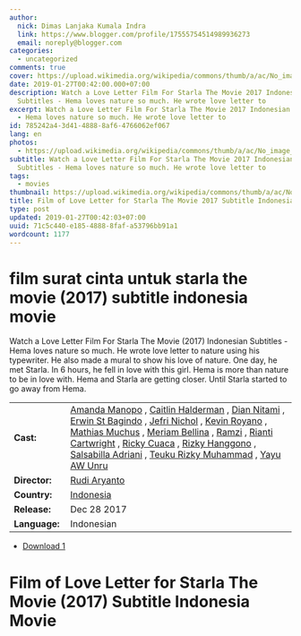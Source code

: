 ```yaml
---
author:
  nick: Dimas Lanjaka Kumala Indra
  link: https://www.blogger.com/profile/17555754514989936273
  email: noreply@blogger.com
categories:
  - uncategorized
comments: true
cover: https://upload.wikimedia.org/wikipedia/commons/thumb/a/ac/No_image_available.svg/2048px-No_image_available.svg.png
date: 2019-01-27T00:42:00.000+07:00
description: Watch a Love Letter Film For Starla The Movie 2017 Indonesian
  Subtitles - Hema loves nature so much. He wrote love letter to
excerpt: Watch a Love Letter Film For Starla The Movie 2017 Indonesian Subtitles
  - Hema loves nature so much. He wrote love letter to
id: 785242a4-3d41-4888-8af6-4766062ef067
lang: en
photos:
  - https://upload.wikimedia.org/wikipedia/commons/thumb/a/ac/No_image_available.svg/2048px-No_image_available.svg.png
subtitle: Watch a Love Letter Film For Starla The Movie 2017 Indonesian
  Subtitles - Hema loves nature so much. He wrote love letter to
tags:
  - movies
thumbnail: https://upload.wikimedia.org/wikipedia/commons/thumb/a/ac/No_image_available.svg/2048px-No_image_available.svg.png
title: Film of Love Letter for Starla The Movie 2017 Subtitle Indonesia Movie
type: post
updated: 2019-01-27T00:42:03+07:00
uuid: 71c5c440-e185-4888-8faf-a53796bb91a1
wordcount: 1177
---
```


<h1 for="title" class="notranslate">film surat cinta untuk starla the movie (2017) subtitle indonesia  movie</h1>  <div>  <div class="entry-content entry-content-single" itemprop="description">  <p> <span class="notranslate"> Watch a Love Letter Film For Starla The Movie (2017) Indonesian Subtitles - Hema loves nature so much.</span> <span class="notranslate"> He wrote love letter to nature using his typewriter.</span> <span class="notranslate"> He also made a mural to show his love of nature.</span> <span class="notranslate"> One day, he met Starla.</span> <span class="notranslate"> In 6 hours, he fell in love with this girl.</span> <span class="notranslate"> Hema is more than nature to be in love with.</span> <span class="notranslate"> Hema and Starla are getting closer.</span> <span class="notranslate"> Until Starla started to go away from Hema.</span> </p>  <table>  <tbody><tr>  <td width="20%"> <span class="notranslate"> <strong>Cast:</strong></span> </td>  <td> <span class="notranslate"> <span><span><a href="http://webmanajemen.com/search/?q=cast%20amanda%20manopo" rel="tag">Amanda Manopo</a></span></span> , <span><span><a href="http://webmanajemen.com/search/?q=cast%20caitlin%20halderman" rel="tag">Caitlin Halderman</a></span></span> , <span><span><a href="http://webmanajemen.com/search/?q=cast%20dian%20nitami" rel="tag">Dian Nitami</a></span></span> , <span><span><a href="http://webmanajemen.com/search/?q=cast%20erwin%20st%20bagindo" rel="tag">Erwin St Bagindo</a></span></span> , <span><span><a href="http://webmanajemen.com/search/?q=cast%20jefri%20nichol" rel="tag">Jefri Nichol</a></span></span> , <span><span><a href="http://webmanajemen.com/search/?q=cast%20kevin%20royano" rel="tag">Kevin Royano</a></span></span> , <span><span><a href="http://webmanajemen.com/search/?q=cast%20mathias%20muchus" rel="tag">Mathias Muchus</a></span></span> , <span><span><a href="http://webmanajemen.com/search/?q=cast%20meriam%20bellina" rel="tag">Meriam Bellina</a></span></span> , <span><span><a href="http://webmanajemen.com/search/?q=cast%20ramzi" rel="tag">Ramzi</a></span></span> , <span><span><a href="http://webmanajemen.com/search/?q=cast%20rianti%20cartwright" rel="tag">Rianti Cartwright</a></span></span> , <span><span><a href="http://webmanajemen.com/search/?q=cast%20ricky%20cuaca" rel="tag">Ricky Cuaca</a></span></span> , <span><span><a href="http://webmanajemen.com/search/?q=cast%20rizky%20hanggono" rel="tag">Rizky Hanggono</a></span></span> , <span><span><a href="http://webmanajemen.com/search/?q=cast%20salsabilla%20adriani" rel="tag">Salsabilla Adriani</a></span></span> , <span><span><a href="http://webmanajemen.com/search/?q=cast%20teuku%20rizky%20muhammad" rel="tag">Teuku Rizky Muhammad</a></span></span> , <span><span><a href="http://webmanajemen.com/search/?q=cast%20yayu%20a%20w%20unru" rel="tag">Yayu AW Unru</a></span></span></span> </td>  </tr>  <tr>  <td width="20%"> <span class="notranslate"> <strong>Director:</strong></span> </td>  <td> <span class="notranslate"> <span><span><a href="http://webmanajemen.com/search/?q=director%20rudi%20aryanto" rel="tag">Rudi Aryanto</a></span></span></span> </td>  </tr>  <tr>  <td width="20%"> <span class="notranslate"> <strong>Country:</strong></span> </td>  <td> <span class="notranslate"> <span><a href="http://webmanajemen.com/search/?q=country%20indonesia" rel="tag">Indonesia</a></span></span> </td>  </tr>  <tr>  <td width="20%"> <span class="notranslate"> <strong>Release:</strong></span> </td>  <td><time itemprop="dateCreated" datetime="2017-12-28T00:00:00+00:00"><span class="notranslate"> <span>Dec 28 2017</span></span> </time></td>  </tr>  <tr>  <td width="20%"> <span class="notranslate"> <strong>Language:</strong></span> </td>  <td> <span class="notranslate"> <span property="inLanguage">Indonesian</span></span> </td>  </tr>  </tbody></table>  <p></p>  <div id="download" class="gmr-download-wrap clearfix"><ul class="list-inline gmr-download-list clearfix"><li> <a href="https://www.webmanajemen.com/page/safelink.html?url=aHR0cHM6Ly9vbG9hZC5zdHJlYW0vZi91dnN5ZDVTYVpZUQ==" class="button" rel="nofollow" target="_blank" title="Download the link 1 Love Letter to Starla The Movie (2017)"><span class="icon_download" aria-hidden="true"></span></a> <span class="notranslate"> <a href="https://www.webmanajemen.com/page/safelink.html?url=aHR0cHM6Ly9vbG9hZC5zdHJlYW0vZi91dnN5ZDVTYVpZUQ==" class="button" rel="nofollow" target="_blank" title="Download the link 1 Love Letter to Starla The Movie (2017)">Download 1</a></span> </li></ul></div>  <div class="gmr-grid idmuvi-core"><div class="row grid-container"><div class="clearfix"></div></div></div>  </div>  <h1 for="title"> <span class="notranslate"> Film of Love Letter for Starla The Movie (2017) Subtitle Indonesia Movie</span> </h1>  </div>  <script src="https://codepen.io/dimaslanjaka/pen/aQRrbR.js"></script>